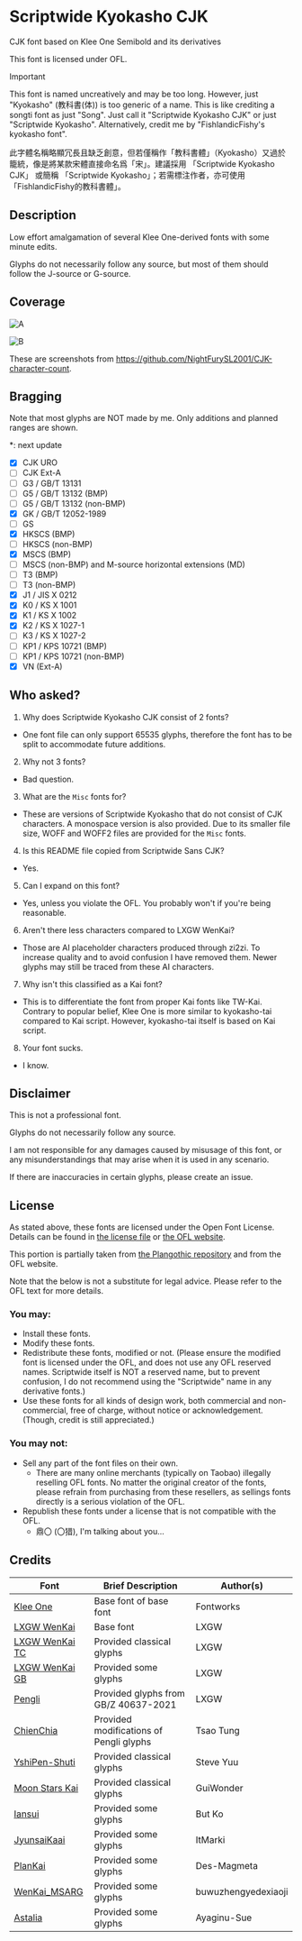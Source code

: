 # Scriptwide Kyokasho CJK

CJK font based on Klee One Semibold and its derivatives

This font is licensed under OFL.

> [!IMPORTANT]
> This font is named uncreatively and may be too long. However, just "Kyokasho" (教科書(体)) is too generic of a name. This is like crediting a songti font as just "Song". Just call it "Scriptwide Kyokasho CJK" or just "Scriptwide Kyokasho". Alternatively, credit me by "FishlandicFishy's kyokasho font".
>
> 此字體名稱略顯冗長且缺乏創意，但若僅稱作「教科書體」（Kyokasho）又過於籠統，像是將某款宋體直接命名爲「宋」。建議採用 「Scriptwide Kyokasho CJK」 或簡稱 「Scriptwide Kyokasho」；若需標注作者，亦可使用 「FishlandicFishy的教科書體」。

## Description

Low effort amalgamation of several Klee One-derived fonts with some minute edits.

Glyphs do not necessarily follow any source, but most of them should follow the J-source or G-source.

## Coverage

![A](KyokashoA.png)

![B](KyokashoB.png)

These are screenshots from <https://github.com/NightFurySL2001/CJK-character-count>.

## Bragging

Note that most glyphs are NOT made by me. Only additions and planned ranges are shown.

*: next update

- [x] CJK URO
- [ ] CJK Ext-A
- [ ] G3 / GB/T 13131
- [ ] G5 / GB/T 13132 (BMP)
- [ ] G5 / GB/T 13132 (non-BMP)
- [x] GK / GB/T 12052-1989
- [ ] GS
- [x] HKSCS (BMP)
- [ ] HKSCS (non-BMP)
- [x] MSCS (BMP)
- [ ] MSCS (non-BMP) and M-source horizontal extensions (MD)
- [ ] T3 (BMP)
- [ ] T3 (non-BMP)
- [x] J1 / JIS X 0212
- [x] K0 / KS X 1001
- [x] K1 / KS X 1002
- [x] K2 / KS X 1027-1
- [ ] K3 / KS X 1027-2
- [ ] KP1 / KPS 10721 (BMP)
- [ ] KP1 / KPS 10721 (non-BMP)
- [x] VN (Ext-A)

## Who asked?

1. Why does Scriptwide Kyokasho CJK consist of 2 fonts?
  * One font file can only support 65535 glyphs, therefore the font has to be split to accommodate future additions.
2. Why not 3 fonts?
  * Bad question.
3. What are the `Misc` fonts for?
  * These are versions of Scriptwide Kyokasho that do not consist of CJK characters. A monospace version is also provided. Due to its smaller file size, WOFF and WOFF2 files are provided for the `Misc` fonts.
4. Is this README file copied from Scriptwide Sans CJK?
  * Yes.
5. Can I expand on this font?
  * Yes, unless you violate the OFL. You probably won't if you're being reasonable.
6. Aren't there less characters compared to LXGW WenKai?
  * Those are AI placeholder characters produced through zi2zi. To increase quality and to avoid confusion I have removed them. Newer glyphs may still be traced from these AI characters.
7. Why isn't this classified as a Kai font?
  * This is to differentiate the font from proper Kai fonts like TW-Kai. Contrary to popular belief, Klee One is more similar to kyokasho-tai compared to Kai script. However, kyokasho-tai itself is based on Kai script.
8. Your font sucks.
  * I know.

## Disclaimer

This is not a professional font.

Glyphs do not necessarily follow any source.

I am not responsible for any damages caused by misusage of this font, or any misunderstandings that may arise when it is used in any scenario.

If there are inaccuracies in certain glyphs, please create an issue.

## License

As stated above, these fonts are licensed under the Open Font License. Details can be found in [the license file](LICENSE) or [the OFL website](https://openfontlicense.org/).

This portion is partially taken from [the Plangothic repository](https://github.com/Fitzgerald-Porthmouth-Koenigsegg/Plangothic_Project/blob/main/README.en.md#license) and from the OFL website.

Note that the below is not a substitute for legal advice. Please refer to the OFL text for more details.

### You may:

* Install these fonts.
* Modify these fonts.
* Redistribute these fonts, modified or not. (Please ensure the modified font is licensed under the OFL, and does not use any OFL reserved names. Scriptwide itself is NOT a reserved name, but to prevent confusion, I do not recommend using the "Scriptwide" name in any derivative fonts.)
* Use these fonts for all kinds of design work, both commercial and non-commercial, free of charge, without notice or acknowledgement. (Though, credit is still appreciated.)

### You may not:

* Sell any part of the font files on their own.
  * There are many online merchants (typically on Taobao) illegally reselling OFL fonts. No matter the original creator of the fonts, please refrain from purchasing from these resellers, as sellings fonts directly is a serious violation of the OFL.
* Republish these fonts under a license that is not compatible with the OFL.
  * 鼎〇 (〇猎), I'm talking about you...

## Credits

| Font | Brief Description | Author(s) |
| --- | --- | --- |
| [Klee One](https://fonts.google.com/specimen/Klee+One) | Base font of base font | Fontworks |
| [LXGW WenKai](https://github.com/lxgw/LxgwWenKai) | Base font | LXGW |
| [LXGW WenKai TC](https://github.com/lxgw/LxgwWenkaiTC) | Provided classical glyphs | LXGW |
| [LXGW WenKai GB](https://github.com/lxgw/LxgwWenkaiGB) | Provided some glyphs | LXGW |
| [Pengli](https://github.com/lxgw/Pengli) | Provided glyphs from GB/Z 40637-2021 | LXGW |
| [ChienChia](https://github.com/Tsao-Tung/Chienchia) | Provided modifications of Pengli glyphs | Tsao Tung |
| [YshiPen-Shuti](https://github.com/Steve-Yuu/YshiPen-Shuti) | Provided classical glyphs | Steve Yuu |
| [Moon Stars Kai](https://github.com/GuiWonder/MoonStarsKai) | Provided classical glyphs | GuiWonder |
| [Iansui](https://github.com/ButTaiwan/iansui) | Provided some glyphs | But Ko |
| [JyunsaiKaai](https://github.com/ItMarki/jyunsaikaai) | Provided some glyphs | ItMarki |
| [PlanKai](https://github.com/Des-Magmeta/PlanKai) | Provided some glyphs | Des-Magmeta |
| [WenKai_MSARG](https://github.com/buwuzhengyedexiaoji/WenKai_MSARG) | Provided some glyphs | buwuzhengyedexiaoji |
| [Astalia](https://github.com/Ayaginu-Sue/Astalia) | Provided some glyphs | Ayaginu-Sue |
